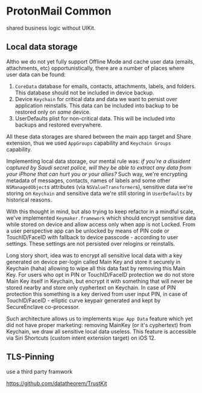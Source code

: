 # ProtonMail Common

shared business logic without UIKit.


## Local data storage
Altho we do not yet fully support Offline Mode and cache user data (emails, attachments, etc) opportunistically, there are a number of places where user data can be found: 
1. `CoreData` database for emails, contacts, attachments, labels, and folders. This database should not be included in device backup.
2. Device `Keychain` for critical data and data we want to persist over application reinstalls. This data can be included into backup to be restored only on _same_ device.
3. UserDefaults plist for non-critical data. This will be included into backups and restored everywhere.

All these data storages are shared between the main app target and Share extension, thus we used `AppGroups` capability and `Keychain Groups` capability.

Implementing local data storage, our mental rule was: _if you're a dissident captured by Saudi secret police, will they be able to extract any data from your iPhone that can hurt you or your allies?_
Such way, we're encrypting metadata of messages, contacts, names of labels and some other `NSManagedObject`s attributes (via `NSValueTransformer`s), sensitive data we're storing on `Keychain` and sensitive data we're still storing in `UserDefaults` by historical reasons.

With this thought in mind, but also trying to keep refactor in a mindful scale, we've implemented `Keymaker.framework` which should encrypt sensitive data while stored on device and allow access only when app is not Locked. From a user perspective app can be unlocked by means of PIN code or TouchID/FaceID with fallback to device passcode - according to user settings. These settings are not persisted over relogins or reinstalls.

Long story short, idea was to encrypt all sensitive local data with a key generated on device per-login called Main Key and store it securely in Keychain (haha) allowing to wipe all this data fast by removing this Main Key.
For users who opt in PIN or TouchID/FaceID protection we do not store Main Key itself in Keychain, but encrypt it with something that will never be stored nearby and store only cyphertext on Keychain. In case of PIN protection this something is a key derived from user input PIN, in case of TouchID/FaceID - elliptic curve keypair generated and kept by SecureEnclave co-processor.

Such architecture allows us to implements `Wipe App Data` feature which yet did not have proper marketing: removing MainKey (or it's cyphertext) from Keychain, we draw all sensitive local data useless. This feature is accessible via Siri Shortcuts (custom intent extension target) on iOS 12.

## TLS-Pinning

use a third party framwork

https://github.com/datatheorem/TrustKit
